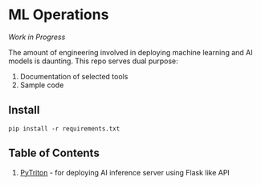 # ML Operations

*Work in Progress*

The amount of engineering involved in deploying machine learning and AI models is daunting. This repo serves dual purpose:

1. Documentation of selected tools 
2. Sample code

## Install

```
pip install -r requirements.txt
```

## Table of Contents

1. [PyTriton](https://github.com/roatienza/mlops/tree/main/triton) -  for deploying AI inference server using Flask like API
